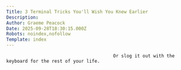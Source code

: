 ```yaml
---
Title: 3 Terminal Tricks You'll Wish You Knew Earlier
Description: 
Author: Graeme Peacock
Date: 2025-09-28T18:30:15.000Z
Robots: noindex,nofollow
Template: index
---
```


                                            Or slog it out with the keyboard for the rest of your life.
                                        